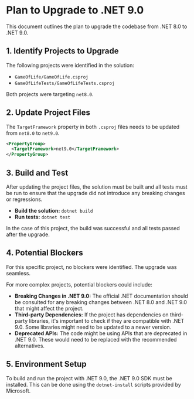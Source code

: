 # Plan to Upgrade to .NET 9.0

This document outlines the plan to upgrade the codebase from .NET 8.0 to .NET 9.0.

## 1. Identify Projects to Upgrade

The following projects were identified in the solution:

- `GameOfLife/GameOfLife.csproj`
- `GameOfLifeTests/GameOfLifeTests.csproj`

Both projects were targeting `net8.0`.

## 2. Update Project Files

The `TargetFramework` property in both `.csproj` files needs to be updated from `net8.0` to `net9.0`.

```xml
<PropertyGroup>
  <TargetFramework>net9.0</TargetFramework>
</PropertyGroup>
```

## 3. Build and Test

After updating the project files, the solution must be built and all tests must be run to ensure that the upgrade did not introduce any breaking changes or regressions.

- **Build the solution:** `dotnet build`
- **Run tests:** `dotnet test`

In the case of this project, the build was successful and all tests passed after the upgrade.

## 4. Potential Blockers

For this specific project, no blockers were identified. The upgrade was seamless.

For more complex projects, potential blockers could include:

- **Breaking Changes in .NET 9.0:** The official .NET documentation should be consulted for any breaking changes between .NET 8.0 and .NET 9.0 that might affect the project.
- **Third-party Dependencies:** If the project has dependencies on third-party libraries, it's important to check if they are compatible with .NET 9.0. Some libraries might need to be updated to a newer version.
- **Deprecated APIs:** The code might be using APIs that are deprecated in .NET 9.0. These would need to be replaced with the recommended alternatives.

## 5. Environment Setup

To build and run the project with .NET 9.0, the .NET 9.0 SDK must be installed. This can be done using the `dotnet-install` scripts provided by Microsoft.
